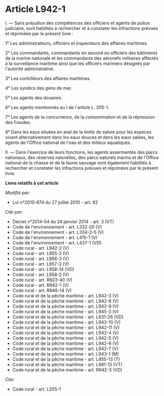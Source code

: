 # Article L942-1

I. ― Sans préjudice des compétences des officiers et agents de police judiciaire, sont habilités à rechercher et à constater
les infractions prévues et réprimées par le présent livre : 

1° Les administrateurs, officiers et inspecteurs des affaires maritimes. 

2° Les commandants, commandants en second ou officiers des bâtiments de la marine nationale et les commandants des aéronefs
militaires affectés à la surveillance maritime ainsi que les officiers mariniers désignés par l'autorité administrative. 

3° Les contrôleurs des affaires maritimes. 

4° Les syndics des gens de mer. 

5° Les agents des douanes. 

6° Les agents mentionnés au I de l'article L. 205-1. 

7° Les agents de la concurrence, de la consommation et de la répression des fraudes. 

8° Dans les eaux situées en aval de la limite de salure pour les espèces vivant alternativement dans les eaux douces et dans
les eaux salées, les agents de l'Office national de l'eau et des milieux aquatiques. 

II. ― Dans          l'exercice de leurs fonctions, les agents assermentés des parcs nationaux, des réserves naturelles, des
parcs naturels marins et de l'Office national de la chasse et de la faune sauvage sont également habilités à rechercher et
constater les infractions prévues et réprimées par le présent livre.

**Liens relatifs à cet article**

_Modifié par_:

  - Loi n°2010-874 du 27 juillet 2010 - art. 92

_Cité par_:

  - Décret n°2014-54 du 24 janvier 2014 - art. 3 (VT)
  - Code de l'environnement - art. L332-20 (V)
  - Code de l'environnement - art. L334-2-5 (V)
  - Code de l'environnement - art. L415-1 (V)
  - Code de l'environnement - art. L437-1 (VD)
  - Code rural - art. L942-2 (V)
  - Code rural - art. L955-3 (V)
  - Code rural - art. L956-3 (V)
  - Code rural - art. L957-3 (V)
  - Code rural - art. L958-14 (VD)
  - Code rural - art. L958-2 (V)
  - Code rural - art. R923-40 (V)
  - Code rural - art. R942-1 (V)
  - Code rural - art. R946-14 (V)
  - Code rural et  de la pêche maritime - art. L942-3 (V)
  - Code rural et  de la pêche maritime - art. L942-8 (V)
  - Code rural et  de la pêche maritime - art. L942-9 (V)
  - Code rural et  de la pêche maritime - art. L945-3 (V)
  - Code rural et de la pêche maritime - art. L631-26 (VD)
  - Code rural et de la pêche maritime - art. L942-10 (V)
  - Code rural et de la pêche maritime - art. L942-11 (V)
  - Code rural et de la pêche maritime - art. L942-4 (V)
  - Code rural et de la pêche maritime - art. L942-5 (V)
  - Code rural et de la pêche maritime - art. L942-6 (V)
  - Code rural et de la pêche maritime - art. L942-7 (V)
  - Code rural et de la pêche maritime - art. L943-1 (M)
  - Code rural et de la pêche maritime - art. L955-13 (T)
  - Code rural et de la pêche maritime - art. L981-13 (VT)
  - Code rural et de la pêche maritime - art. R942-3 (VD)

_Cite_:

  - Code rural - art. L205-1

